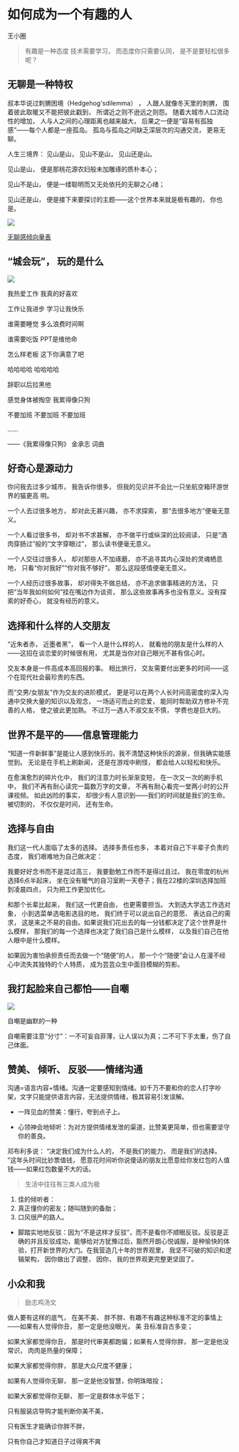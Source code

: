 # 如何成为一个有趣的人
王小圈

> 有趣是一种态度 技术需要学习， 而态度你只需要认同， 是不是要轻松很多呢？

## 无聊是一种特权

叔本华说过刺猬困境（Hedgehog'sdilemma） ， 人跟人就像冬天里的刺猬， 围着彼此取暖又不能把彼此戳到， 所谓近之则不逊远之则怨。 随着大城市人口流动性的增加， 人与人之间的心理距离也越来越大， 后果之一便是“容易有孤独感”——每个人都是一座孤岛。 孤岛与孤岛之间缺乏深层次的沟通交流， 更易无聊。

人生三境界： 见山是山， 见山不是山， 见山还是山。

见山是山， 便是那桃花源农妇般未加雕琢的质朴本心；

见山不是山， 便是一缕聪明而又无处依托的无聊之心绪；

见山还是山， 便是接下来要探讨的主题——这个世界本来就是极有趣的， 你也是。


![](../images/1562493825.png)

[无聊感倾向量表](http://read.zhiliaobang.com/static/boredom-pronenes-scale/index.html)


## “城会玩”， 玩的是什么

![](../images/Snipaste_2019-07-07_18-11-13.png)

我热爱工作 我真的好喜欢

工作让我进步 学习让我快乐

谁需要睡觉 多么浪费时间啊

谁需要吃饭 PPT是维他命

怎么样老板 这下你满意了吧

哈哈哈哈 哈哈哈哈

辞职以后拉黑他

感觉身体被掏空 我累得像只狗

不要加班 不要加班 不要加班

……

——《我累得像只狗》 金承志 词曲

## 好奇心是源动力

你问我去过多少城市， 我告诉你很多， 但我的见识并不会比一只坐航空箱环游世界的猫更高
明。

一个人去过很多地方， 却对此无甚兴趣， 亦不求探索， 那“去很多地方”便毫无意义。

一个人看过很多书， 却对书不求甚解， 亦不做平行或纵深的比较阅读， 只是“酒肉穿肠过”般的“文字穿眼过”， 那么读书便毫无意义。

一个人交往过很多人， 却对那些人不加琢磨， 亦不追寻其内心深处的灵魂栖息地， 只看“你对我好”“你对我不够好”， 那么这段感情便毫无意义。

一个人经历过很多故事， 却对得失不做总结， 亦不追求做事精进的方法， 只把“当年我如何如何”挂在嘴边作为谈资， 那么这些故事再多也没有意义。没有探索的好奇心， 就没有经历的意义。

## 选择和什么样的人交朋友

“近朱者赤， 近墨者黑”， 看一个人是什么样的人， 就看他的朋友是什么样的人——这招在谈恋爱的时候很有用， 尤其是当你对自己眼光不甚有信心时。

交友本身是一件高成本高回报的事。 相比旅行， 交友需要付出更多的时间——这个在现代社会最珍贵的东西。


而“交男/女朋友”作为交友的进阶模式， 更是可以在两个人长时间高密度的深入沟通中交换大量的知识以及观念， 一场适可而止的恋爱， 能同时帮助双方修补不完善的人格， 使之彼此更加熟。 不过万一遇人不淑交友不慎， 学费也是巨大的。

## 世界不是平的——信息管理能力

“知道一件新鲜事”是能让人感到快乐的，我不清楚这种快乐的源泉，但我确实能感觉到。
无论是在手机上刷新闻， 还是在游戏中刷怪， 都会给人以轻松和快乐。 

在愈演愈烈的碎片化中， 我们的注意力时长渐渐变短， 在一次又一次的刷手机中， 我们不再有耐心读完一篇数万字的文章， 不再有耐心看完一堂两小时的公开课视频。 如此凶险的事实， 却很少有人意识到——我们的时间就是我们的生命。 被切割的， 不仅仅是时间， 还有生命。

## 选择与自由

我们这一代人面临了太多的选择。 选择多责任也多， 本着对自己下半辈子负责的态度， 我们艰难地为自己做决定： 

我要好好念书而不是混过高三， 我要勤勉工作而不是得过且过。 我在零度的杭州选择6点半起床， 坐在没有暖气的自习室刷一天卷子；我在22楼的深圳选择加班到凌晨四点， 只为把工作更加优化。

和那个长辈比起来， 我们这一代更自由， 也更需要担当。 大到选大学选工作选对象， 小到选菜单选电影选目的地， 我们终于可以说出自己的意愿、 表达自己的需求， 这是来之不易的自由。如果说我们花出去的每一分钱都决定了这个世界是什么模样， 那我们的每一个选择也决定了我们自己是什么模样， 以及我们自己在他人眼中是什么模样。

如果因为害怕承担责任而去做一个“随便”的人， 那一个个“随便”会让人在漫不经心中流失其独特的个人特质， 成为芸芸众生中面目模糊的剪影。

##  我打起脸来自己都怕——自嘲
![](../images/timg.gif)

自嘲是幽默的一种

自嘲需要注意“分寸”：一不可妄自菲薄，让人误以为真；二不可下手太重，伤了自己体面。

## 赞美、 倾听、 反驳——情绪沟通

沟通=语言内容+情绪。沟通一定要感知到情绪。如千万不要和你的恋人打字吵架，文字只能提供语言内容，无法提供情绪，极其容易引发误解。

- 一阵见血的赞美：懂行，夸到点子上。

- 心领神会地倾听：为对方提供情绪发泄的渠道，比赞美更简单，但也需要坚守你的善良。

邓布利多说： “决定我们成为什么人的， 不是我们的能力， 而是我们的选择。 ”这年头时间比钞票值钱， 愿意花时间听你说傻话的朋友比愿意给你发红包的人值钱——如果红包数量不大的话。

  > 生活中往往有三类人成为极

  1. 佳的倾听者：
  2. 真正懂你的密友；随叫随到的备胎；
  3. 口风很严的路人。

- 脚踏实地地反驳：因为“不是这样才反驳”，而不是看你不顺眼反驳。反驳是正确的并且反驳成功，能够给对方犹豫过后，豁然开朗心悦诚服，是种愉快的体验，打开新世界的大门。在我营造几十年的世界观里， 我坚不可破的知识和逻辑架构， 因你做出了调整， 因你， 我的世界观更完整更坚固了。

## 小众和我

>励志鸡汤文

做人要有这样的底气， 在美不美、 胖不胖、有趣不有趣这种标准不定的事情上——如果有人觉得你丑， 那一定是他没眼光， 美
丑标准自古多变；

如果大家都觉得你丑， 那是时代审美都跑偏；如果有人觉得你胖， 那一定是他没常识， 肉肉是热量的保障；

如果大家都觉得你胖， 那是大众尺度不健康；

如果有人觉得你无聊， 那一定是他没智慧，你明珠暗投；

如果大家都觉得你无聊， 那一定是群体水平低下；

只有服装店导购才能判断你美不美，

只有医生才能确诊你胖不胖，

只有你自己才知道日子过得爽不爽


